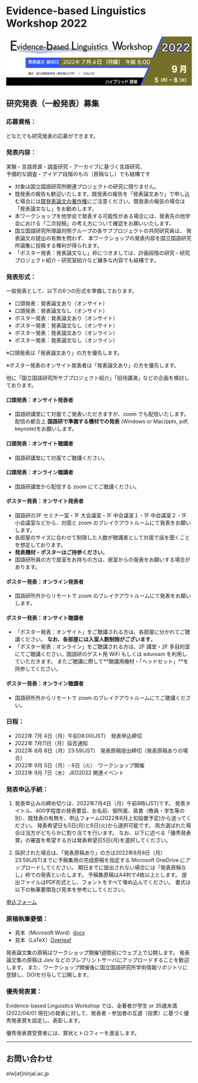 # Evidence-based Linguistics Workshop 2022
![ELW_CFP_LOGO.png](ELW_CFP_LOGO.png)

## 研究発表（一般発表）募集

### 応募資格：
どなたでも研究発表の応募ができます。

### 発表内容：
実験・言語資源・調査研究・アーカイブに基づく言語研究、  
予備的な調査・アイデア段階のもの（原稿なし）でも結構です

- 対象は国立国語研究所関連プロジェクトの研究に限りません。
- 既発表の報告も歓迎いたします。既発表の報告を「発表論文あり」で申し込む場合には[既発表論文の著作権](copyright.md)にご注意ください。既発表の報告の場合は「発表論文なし」をお勧めします。
- 本ワークショップを他学会で発表する可能性がある場合には、発表先の他学会における「二次投稿」の考え方について確認をお願いいたします。
- 国立国語研究所理論対照グループの各サブプロジェクトの共同研究員は、
発表論文の提出の有無を問わず、
本ワークショップの発表内容を国立国語研究所論集に投稿する権利が得られます。
- 「ポスター発表：発表論文なし」枠につきましては、計画段階の研究・研究プロジェクト紹介・研究室紹介など雑多な内容でも結構です。

### 発表形式：

一般発表として、以下の6つの形式を準備しております。

- 口頭発表：発表論文あり（オンサイト）
- 口頭発表：発表論文なし（オンサイト）
- ポスター発表：発表論文あり（オンサイト）
- ポスター発表：発表論文なし（オンサイト）
- ポスター発表：発表論文あり（オンライン）
- ポスター発表：発表論文なし（オンライン）

※口頭発表は「発表論文あり」の方を優先します。

※ポスター発表のオンサイト発表者は「発表論文あり」の方を優先します。

他に「国立国語研究所サブプロジェクト紹介」「招待講演」などの企画を検討しております。

#### 口頭発表：オンサイト発表者
- 国語研講堂にて対面でご発表いただきますが、zoom でも配信いたします。
配信の都合上 **国語研で準備する機材での発表** (Windows or Mac/pptx, pdf, keynote)をお願いします。

#### 口頭発表：オンサイト聴講者
- 国語研講堂にて対面でご聴講ください。

#### 口頭発表：オンライン聴講者
- 国語研講堂から配信する zoom にてご聴講ください。

#### ポスター発表：オンサイト発表者
- 国語研の3F セミナー室・1F 大会議室・1F 中会議室１・1F 中会議室２・1F 小会議室などから、対面と zoom のブレイクアウトルームにて発表をお願いします。
- 各部屋のサイズに合わせて制限した人数が聴講者として対面で話を聞くことを想定しております。
- **発表機材・ポスターはご持参ください**。
- 国語研所員の方で居室をお持ちの方は、居室からの発表をお願いする場合があります。

#### ポスター発表：オンライン発表者
- 国語研所外からリモートで zoom のブレイクアウトルームにて発表をお願いします。

#### ポスター発表：オンサイト聴講者
- 「ポスター発表：オンサイト」をご聴講される方は、各部屋に分かれてご聴講ください。
**なお、各部屋には入室人数制限がございます**。
- 「ポスター発表：オンライン」をご聴講される方は、2F 講堂・2F 多目的室にてご聴講ください。国語研のゲスト用 WiFi もしくは eduroam を利用していただきます。
またご聴講に際して**聴講用機材・「ヘッドセット」**を持参してください。

#### ポスター発表：オンライン聴講者
- 国語研所外からリモートで zoom のブレイクアウトルームにてご聴講ください。

### 日程：
- 2022年 7月 4日（月）午前08:00(JST)　発表申込締切
- 2022年 7月11日（月）採否通知
- 2022年 8月 8日（月）23:59(JST)　発表原稿提出締切（発表原稿ありの場合）
- 2022年 9月 5日（月）- 6日（火）　ワークショップ開催
- 2022年 9月 7日（水） JED2022 関連イベント

### 発表申込手続：

1. 発表申込みの締め切りは、2022年7月4日（月）午前8時(JST)です。
発表タイトル、400字程度の発表要旨、お名前、御所属、肩書（教員・学生等の別）、既発表の有無を、申込フォーム(2022年6月上旬設置予定)から送ってください。
発表希望日も5日(月)と6日(火)から選択可能です。
両方選ばれた場合は当方がどちらかに割り当てを行います。
なお、以下に述べる「優秀発表賞」の審査を希望する方は発表希望日5日(月)を選択してください。

2. 採択された場合は、「発表原稿あり」の方は2022年8月8日（月）23:59(JST)までに予稿集用の完成原稿を指定する Microsoft OneDrive にアップロードしてください。
期日までに提出されない場合には「発表原稿なし」枠での発表といたします。
予稿集原稿はA4判で4枚以上とします。
提出ファイルはPDF形式とし、フォントをすべて埋め込んでください。
書式は以下の執筆要領及び見本を参考にしてください。

[申込フォーム](https://forms.office.com/r/AGLBzKAdnu)

### 原稿執筆要領：

- 見本（Microsoft Word）[docx](ELW2022_sample.docx)
- 見本（LaTeX）[Overleaf](https://www.overleaf.com/project/626e30d2a31e8095c6af45cc)

発表論文集の原稿はワークショップ開催1週間前にウェブ上で公開します。
発表論文集の原稿は Jxiv などのプレプリントサーバにアップロードすることを歓迎します。
また、ワークショップ開催後に国立国語研究所学術情報リポジトリに登録し、DOIを付与して公開します。

### 優秀発表賞：

Evidence-based Linguistics Workshop では、全著者が学生 or 35歳未満 (2022/04/01 現在)の発表に対して、発表者・参加者の互選（投票）に基づく優秀発表賞を設定し、表彰します。

優秀発表賞受賞者には、賞状とトロフィーを進呈します。

---

## お問い合わせ

elw[at]ninjal.ac.jp
